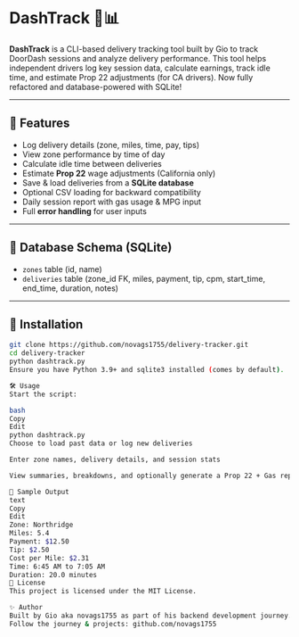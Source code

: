# DashTrack 🛵📊

**DashTrack** is a CLI-based delivery tracking tool built by Gio to track DoorDash sessions and analyze delivery performance. This tool helps independent drivers log key session data, calculate earnings, track idle time, and estimate Prop 22 adjustments (for CA drivers). Now fully refactored and database-powered with SQLite!

---

## 🚀 Features

- Log delivery details (zone, miles, time, pay, tips)
- View zone performance by time of day
- Calculate idle time between deliveries
- Estimate **Prop 22** wage adjustments (California only)
- Save & load deliveries from a **SQLite database**
- Optional CSV loading for backward compatibility
- Daily session report with gas usage & MPG input
- Full **error handling** for user inputs

---

## 📂 Database Schema (SQLite)

- `zones` table (id, name)
- `deliveries` table (zone_id FK, miles, payment, tip, cpm, start_time, end_time, duration, notes)

---

## 🔧 Installation

```bash
git clone https://github.com/novags1755/delivery-tracker.git
cd delivery-tracker
python dashtrack.py
Ensure you have Python 3.9+ and sqlite3 installed (comes by default).

🛠 Usage
Start the script:

bash
Copy
Edit
python dashtrack.py
Choose to load past data or log new deliveries

Enter zone names, delivery details, and session stats

View summaries, breakdowns, and optionally generate a Prop 22 + Gas report

🧪 Sample Output
text
Copy
Edit
Zone: Northridge
Miles: 5.4
Payment: $12.50
Tip: $2.50
Cost per Mile: $2.31
Time: 6:45 AM to 7:05 AM
Duration: 20.0 minutes
📜 License
This project is licensed under the MIT License.

✨ Author
Built by Gio aka novags1755 as part of his backend development journey.
Follow the journey & projects: github.com/novags1755